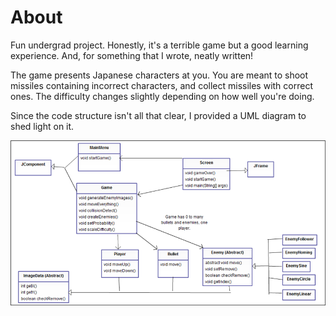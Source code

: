 # About #

Fun undergrad project. Honestly, it's a terrible game but a good learning experience. And, for something that I wrote, neatly written!

The game presents Japanese characters at you. You are meant to shoot missiles containing incorrect characters, and collect missiles with correct ones. The difficulty changes slightly depending on how well you're doing.

Since the code structure isn't all that clear, I provided a UML diagram to shed light on it.

![UML](uml.png)